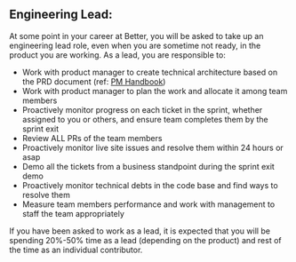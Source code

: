 ## Engineering Lead:

At some point in your career at Better, you will be asked to take up an engineering lead role, even when you are sometime not ready, in the product you are working. As a lead, you are responsible to:

-   Work with product manager to create technical architecture based on the PRD document (ref: [PM Handbook](https://github.com/jalantechnologies/handbook/blob/main/product-management/index.md))
-   Work with product manager to plan the work and allocate it among team members
-   Proactively monitor progress on each ticket in the sprint, whether assigned to you or others, and ensure team completes them by the sprint exit
-   Review ALL PRs of the team members
-   Proactively monitor live site issues and resolve them within 24 hours or asap
-   Demo all the tickets from a business standpoint during the sprint exit demo
-   Proactively monitor technical debts in the code base and find ways to resolve them
-   Measure team members performance and work with management to staff the team appropriately

If you have been asked to work as a lead, it is expected that you will be spending 20%-50% time as a lead (depending on the product) and rest of the time as an individual contributor.
